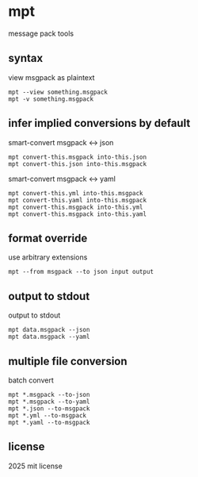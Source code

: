 # mpt
message pack tools

## syntax
view msgpack as plaintext
```
mpt --view something.msgpack
mpt -v something.msgpack
```

## infer implied conversions by default

smart-convert msgpack <-> json
```
mpt convert-this.msgpack into-this.json
mpt convert-this.json into-this.msgpack
```

smart-convert msgpack <-> yaml
```
mpt convert-this.yml into-this.msgpack
mpt convert-this.yaml into-this.msgpack
mpt convert-this.msgpack into-this.yml
mpt convert-this.msgpack into-this.yaml
```

## format override
use arbitrary extensions
```
mpt --from msgpack --to json input output
```

## output to stdout
output to stdout
```
mpt data.msgpack --json
mpt data.msgpack --yaml
```

## multiple file conversion
batch convert
```
mpt *.msgpack --to-json
mpt *.msgpack --to-yaml
mpt *.json --to-msgpack
mpt *.yml --to-msgpack
mpt *.yaml --to-msgpack
```

## license
2025 mit license